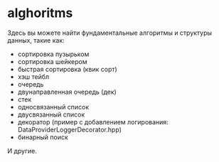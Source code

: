 # alghoritms

Здесь вы можете найти фундаментальные алгоритмы и структуры данных, такие как: 
- сортировка пузырьком
- сортировка шейкером
- быстрая сортировка (квик сорт)
- хэш тейбл
- очередь
- двунаправленная очередь (дек)
- стек
- односвязанный список
- двусвязанный список
- декоратор (пример с добавлением логирования: DataProviderLoggerDecorator.hpp)
- бинарный поиск

И другие.